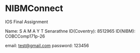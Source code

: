 # NIBMConnect
IOS Final Assignment

Name: S A M A Y T Senarathne 
ID(Coventry): 8512965 
ID(NIBM): COBCComp171p-26

email: test@gmail.com password: 123456
